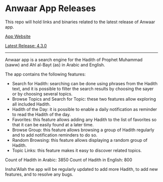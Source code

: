 # Anwaar App Releases

This repo will hold links and binaries related to the latest release of Anwaar app.

[App Website](https://sites.google.com/view/anwaarappen)

[Latest Release: 4.3.0](https://github.com/anwaar-app/anwaar-app-releases/releases/tag/release-4.3.0)

---

Anwaar app is a search engine for the Hadith of Prophet Muhammad (saww) and Ahl al-Bayt (as) in Arabic and English.

The app contains the following features:
- Search for Hadith: searching can be done using phrases from the Hadith text, and it is possible to filter the search results by choosing the sayer or by choosing several topics.
- Browse Topics and Search for Topic: these two features allow exploring all included Hadith.
- Hadith of the Day: it is possible to enable a daily notification as reminder to read the Hadith of the day.
- Favorites: this feature allows adding any Hadith to the list of favorites so that it can be easily found at a later time.
- Browse Group: this feature allows browsing a group of Hadith regularly and to add notification reminders to do so.
- Random Browsing: this feature allows displaying a random group of Hadith.
- Topic Links: this feature makes it easy to discover related topics.

Count of Hadith in Arabic: 3850
Count of Hadith in English: 800

Insha'Allah the app will be regularly updated to add more Hadith, to add new features, and to resolve any bugs.
